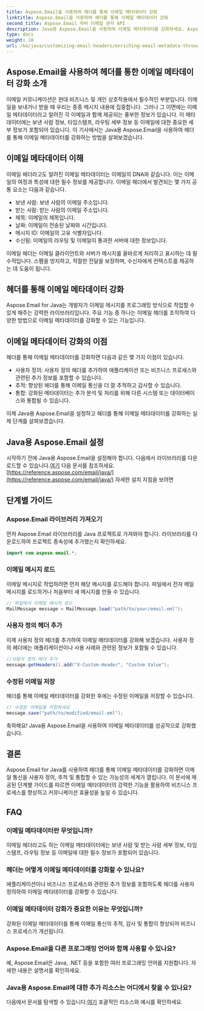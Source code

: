 ```yaml
---
title: Aspose.Email을 사용하여 헤더를 통해 이메일 메타데이터 강화
linktitle: Aspose.Email을 사용하여 헤더를 통해 이메일 메타데이터 강화
second_title: Aspose.Email 자바 이메일 관리 API
description: Java용 Aspose.Email을 사용하여 이메일 메타데이터를 강화하세요. Aspose.Email을 사용하여 향상된 추적 및 사용자 정의를 위해 이메일 헤더를 강화하는 방법을 알아보세요.
type: docs
weight: 18
url: /ko/java/customizing-email-headers/enriching-email-metadata-through-headers/
---
```


## Aspose.Email을 사용하여 헤더를 통한 이메일 메타데이터 강화 소개

이메일 커뮤니케이션은 현대 비즈니스 및 개인 상호작용에서 필수적인 부분입니다. 이메일을 보내거나 받을 때 우리는 종종 메시지 내용에 집중합니다. 그러나 그 이면에는 이메일 메타데이터라고 알려진 각 이메일과 함께 제공되는 풍부한 정보가 있습니다. 이 메타데이터에는 보낸 사람 정보, 타임스탬프, 라우팅 세부 정보 등 이메일에 대한 중요한 세부 정보가 포함되어 있습니다. 이 기사에서는 Java용 Aspose.Email을 사용하여 헤더를 통해 이메일 메타데이터를 강화하는 방법을 살펴보겠습니다.

## 이메일 메타데이터 이해

이메일 헤더라고도 알려진 이메일 메타데이터는 이메일의 DNA와 같습니다. 이는 이메일의 여정과 특성에 대한 필수 정보를 제공합니다. 이메일 헤더에서 발견되는 몇 가지 공통 요소는 다음과 같습니다.

- 보낸 사람: 보낸 사람의 이메일 주소입니다.
- 받는 사람: 받는 사람의 이메일 주소입니다.
- 제목: 이메일의 제목입니다.
- 날짜: 이메일이 전송된 날짜와 시간입니다.
- 메시지 ID: 이메일의 고유 식별자입니다.
- 수신됨: 이메일의 라우팅 및 이메일이 통과한 서버에 대한 정보입니다.

이메일 헤더는 이메일 클라이언트와 서버가 메시지를 올바르게 처리하고 표시하는 데 필수적입니다. 스팸을 방지하고, 적절한 전달을 보장하며, 수신자에게 컨텍스트를 제공하는 데 도움이 됩니다.

## 헤더를 통해 이메일 메타데이터 강화

Aspose.Email for Java는 개발자가 이메일 메시지를 프로그래밍 방식으로 작업할 수 있게 해주는 강력한 라이브러리입니다. 주요 기능 중 하나는 이메일 헤더를 조작하여 다양한 방법으로 이메일 메타데이터를 강화할 수 있는 기능입니다.

## 이메일 메타데이터 강화의 이점

헤더를 통해 이메일 메타데이터를 강화하면 다음과 같은 몇 가지 이점이 있습니다.

- 사용자 정의: 사용자 정의 헤더를 추가하여 애플리케이션 또는 비즈니스 프로세스와 관련된 추가 정보를 포함할 수 있습니다.
- 추적: 향상된 헤더를 통해 이메일 통신을 더 잘 추적하고 감사할 수 있습니다.
- 통합: 강화된 메타데이터는 추가 분석 및 처리를 위해 다른 시스템 또는 데이터베이스와 통합될 수 있습니다.

이제 Java용 Aspose.Email을 설정하고 헤더를 통해 이메일 메타데이터를 강화하는 실제 단계를 살펴보겠습니다.

## Java용 Aspose.Email 설정

 시작하기 전에 Java용 Aspose.Email을 설정해야 합니다. 다음에서 라이브러리를 다운로드할 수 있습니다.[여기](https://releases.aspose.com/email/java/) 다음 문서를 참조하세요.[https://reference.aspose.com/email/java/](https://reference.aspose.com/email/java/) 자세한 설치 지침을 보려면

## 단계별 가이드

### Aspose.Email 라이브러리 가져오기

먼저 Aspose.Email 라이브러리를 Java 프로젝트로 가져와야 합니다. 라이브러리를 다운로드하여 프로젝트 종속성에 추가했는지 확인하세요.

```java
import com.aspose.email.*;
```

### 이메일 메시지 로드

이메일 메시지로 작업하려면 먼저 해당 메시지를 로드해야 합니다. 파일에서 전자 메일 메시지를 로드하거나 처음부터 새 메시지를 만들 수 있습니다.

```java
// 파일에서 이메일 메시지 로드
MailMessage message = MailMessage.load("path/to/your/email.eml");
```

### 사용자 정의 헤더 추가

이제 사용자 정의 헤더를 추가하여 이메일 메타데이터를 강화해 보겠습니다. 사용자 정의 헤더에는 애플리케이션이나 사용 사례와 관련된 정보가 포함될 수 있습니다.

```java
//사용자 정의 헤더 추가
message.getHeaders().add("X-Custom-Header", "Custom Value");
```

### 수정된 이메일 저장

헤더를 통해 이메일 메타데이터를 강화한 후에는 수정된 이메일을 저장할 수 있습니다.

```java
// 수정된 이메일을 저장하세요
message.save("path/to/modified/email.eml");
```

축하해요! Java용 Aspose.Email을 사용하여 이메일 메타데이터를 성공적으로 강화했습니다.

## 결론

Aspose.Email for Java를 사용하여 헤더를 통해 이메일 메타데이터를 강화하면 이메일 통신을 사용자 정의, 추적 및 통합할 수 있는 가능성의 세계가 열립니다. 이 문서에 제공된 단계별 가이드를 따르면 이메일 메타데이터의 강력한 기능을 활용하여 비즈니스 프로세스를 향상하고 커뮤니케이션 효율성을 높일 수 있습니다.

## FAQ

### 이메일 메타데이터란 무엇입니까?

이메일 헤더라고도 하는 이메일 메타데이터에는 보낸 사람 및 받는 사람 세부 정보, 타임스탬프, 라우팅 정보 등 이메일에 대한 필수 정보가 포함되어 있습니다.

### 헤더는 어떻게 이메일 메타데이터를 강화할 수 있나요?

애플리케이션이나 비즈니스 프로세스와 관련된 추가 정보를 포함하도록 헤더를 사용자 정의하여 이메일 메타데이터를 강화할 수 있습니다.

### 이메일 메타데이터 강화가 중요한 이유는 무엇입니까?

강화된 이메일 메타데이터를 통해 이메일 통신의 추적, 감사 및 통합이 향상되어 비즈니스 프로세스가 개선됩니다.

### Aspose.Email을 다른 프로그래밍 언어와 함께 사용할 수 있나요?

예, Aspose.Email은 Java, .NET 등을 포함한 여러 프로그래밍 언어를 지원합니다. 자세한 내용은 설명서를 확인하세요.

### Java용 Aspose.Email에 대한 추가 리소스는 어디에서 찾을 수 있나요?

 다음에서 문서를 탐색할 수 있습니다.[여기](https://reference.aspose.com/email/java/) 포괄적인 리소스와 예시를 확인하세요.
